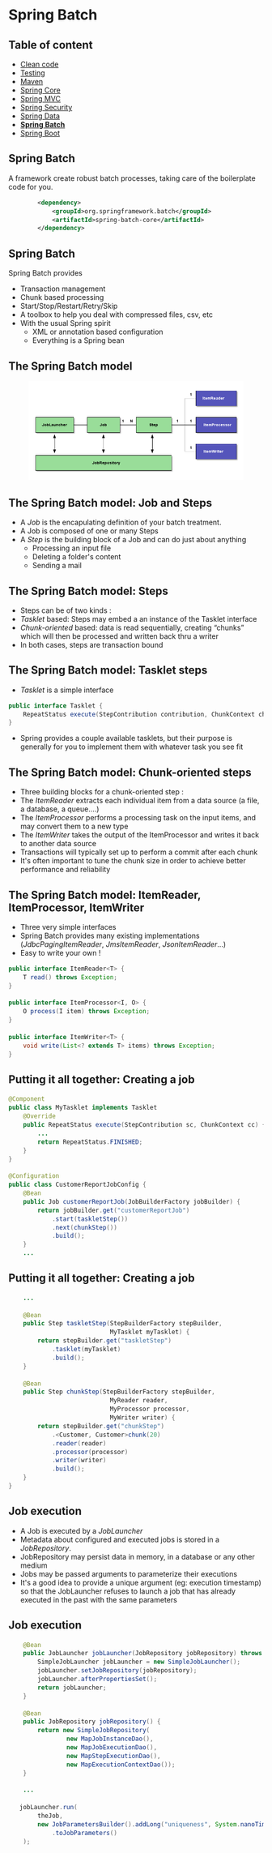 # Spring Batch

<!-- .slide: class="page-title" -->



## Table of content

<!-- .slide: class="toc" -->

- [Clean code](#/1)
- [Testing](#/2)
- [Maven](#/3)
- [Spring Core](#/4)
- [Spring MVC](#/5)
- [Spring Security](#/6)
- [Spring Data](#/7)
- **[Spring Batch](#/8)**
- [Spring Boot](#/9)



## Spring Batch

A framework create robust batch processes, taking care of the boilerplate code for you.

```xml
        <dependency>
            <groupId>org.springframework.batch</groupId>
            <artifactId>spring-batch-core</artifactId>
        </dependency>
```



## Spring Batch

Spring Batch provides

- Transaction management
- Chunk based processing
- Start/Stop/Restart/Retry/Skip
- A toolbox to help you deal with compressed files, csv, etc
- With the usual Spring spirit
  - XML or annotation based configuration
  - Everything is a Spring bean



## The Spring Batch model

<figure>
    <img src="ressources/08_spring_batch/spring-batch.png" alt="Spring Batch" />
</figure>



## The Spring Batch model: Job and Steps

- A *Job* is the encapulating definition of your batch treatment.
- A Job is composed of one or many Steps
- A *Step* is the building block of a Job and can do just about anything
  - Processing an input file
  - Deleting a folder's content
  - Sending a mail




## The Spring Batch model: Steps

- Steps can be of two kinds :
 - *Tasklet* based: Steps may embed a an instance of the Tasklet interface 
 - *Chunk-oriented* based: data is read sequentially, creating “chunks” which will then be processed and written back thru a writer
- In both cases, steps are transaction bound



## The Spring Batch model: Tasklet steps

- *Tasklet* is a simple interface 

```java
public interface Tasklet {
	RepeatStatus execute(StepContribution contribution, ChunkContext chunkContext) throws Exception;
}
```

- Spring provides a couple available tasklets, but their purpose is generally for you to implement them with whatever task you see fit



## The Spring Batch model: Chunk-oriented steps

- Three building blocks for a chunk-oriented step :
 - The *ItemReader* extracts each individual item from a data source (a file, a database, a queue....)
 - The *ItemProcessor* performs a processing task on the input items, and may convert them to a new type
 - The *ItemWriter* takes the output of the ItemProcessor and writes it back to another data source
- Transactions will typically set up to perform a commit after each chunk
- It's often important to tune the chunk size in order to achieve better performance and reliability



## The Spring Batch model: ItemReader, ItemProcessor, ItemWriter

- Three very simple interfaces
- Spring Batch provides many existing implementations (*JdbcPagingItemReader*, *JmsItemReader*, *JsonItemReader*...)
- Easy to write your own !

```java
public interface ItemReader<T> {
	T read() throws Exception;
}

public interface ItemProcessor<I, O> {
	O process(I item) throws Exception;
}

public interface ItemWriter<T> {
	void write(List<? extends T> items) throws Exception;
}
```



## Putting it all together: Creating a job

```java
@Component
public class MyTasklet implements Tasklet
    @Override
    public RepeatStatus execute(StepContribution sc, ChunkContext cc) {
        ...
        return RepeatStatus.FINISHED;
    }
}

@Configuration
public class CustomerReportJobConfig {
    @Bean
    public Job customerReportJob(JobBuilderFactory jobBuilder) {
        return jobBuilder.get("customerReportJob")
            .start(taskletStep())
            .next(chunkStep())
            .build();
    }
    ...
```



## Putting it all together: Creating a job

```java
    ...

    @Bean
    public Step taskletStep(StepBuilderFactory stepBuilder, 
                            MyTasklet myTasklet) {
        return stepBuilder.get("taskletStep")
            .tasklet(myTasklet)
            .build();
    }

    @Bean
    public Step chunkStep(StepBuilderFactory stepBuilder, 
                            MyReader reader, 
                            MyProcessor processor, 
                            MyWriter writer) {
        return stepBuilder.get("chunkStep")
            .<Customer, Customer>chunk(20)
            .reader(reader)
            .processor(processor)
            .writer(writer)
            .build();
    }
}

```



## Job execution

- A Job is executed by a *JobLauncher*
- Metadata about configured and executed jobs is stored in a *JobRepository*.
- JobRepository may persist data in memory, in a database or any other medium
- Jobs may be passed arguments to parameterize their executions
- It's a good idea to provide a unique argument (eg: execution timestamp) so that the JobLauncher refuses to launch a job that has already executed in the past with the same parameters



## Job execution

```java
    @Bean
    public JobLauncher jobLauncher(JobRepository jobRepository) throws Exception {
        SimpleJobLauncher jobLauncher = new SimpleJobLauncher();
        jobLauncher.setJobRepository(jobRepository);
        jobLauncher.afterPropertiesSet();
        return jobLauncher;
    }

    @Bean
    public JobRepository jobRepository() {
        return new SimpleJobRepository(
                new MapJobInstanceDao(), 
                new MapJobExecutionDao(), 
                new MapStepExecutionDao(), 
                new MapExecutionContextDao());
    }

    ...

   jobLauncher.run(
        theJob,
        new JobParametersBuilder().addLong("uniqueness", System.nanoTime())
            .toJobParameters()
    );
```



<!-- .slide: class="page-tp10" -->



<!-- .slide: class="page-questions" -->

